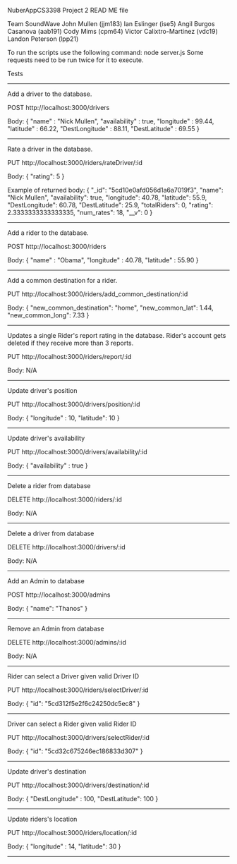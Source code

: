 NuberAppCS3398
Project 2 READ ME file

Team SoundWave
John Mullen (jjm183)
Ian Eslinger (ise5)
Angil Burgos Casanova (aab191)
Cody Mims (cpm64)
Victor Calixtro-Martinez (vdc19)
Landon Peterson (lpp21)

To run the scripts use the following command: node server.js
Some requests need to be run twice for it to execute.

Tests
*******************************************************************************
Add a driver to the database.

POST
http://localhost:3000/drivers

Body:
{
	"name" : "Nick Mullen",
    "availability" : true,
    "longitude" : 99.44,
    "latitude" : 66.22,
    "DestLongitude" : 88.11,
    "DestLatitude" : 69.55
}

*******************************************************************************
Rate a driver in the database.

PUT
http://localhost:3000/riders/rateDriver/:id

Body:
{
	"rating": 5
}

Example of returned body:
{
    "_id": "5cd10e0afd056d1a6a7019f3",
    "name": "Nick Mullen",
    "availability": true,
    "longitude": 40.78,
    "latitude": 55.9,
    "DestLongitude": 60.78,
    "DestLatitude": 25.9,
    "totalRiders": 0,
    "rating": 2.3333333333333335,
    "num_rates": 18,
    "__v": 0
}

*******************************************************************************
Add a rider to the database.

POST
http://localhost:3000/riders

Body:
{
	"name" : "Obama",
	"longitude" : 40.78,
	"latitude" : 55.90
}

*******************************************************************************
Add a common destination for a rider.

PUT
http://localhost:3000/riders/add_common_destination/:id

Body:
{
	"new_common_destination": "home",
	"new_common_lat": 1.44,
	"new_common_long": 7.33
}

*******************************************************************************
Updates a single Rider's report rating in the database. Rider's account gets
deleted if they receive more than 3 reports.

PUT
http://localhost:3000/riders/report/:id

Body:
N/A

*******************************************************************************
Update driver's position

PUT
http://localhost:3000/drivers/position/:id

Body:
{
	"longitude" : 10,
	"latitude": 10
}

*******************************************************************************
Update driver's availability

PUT
http://localhost:3000/drivers/availability/:id

Body:
{
	"availability" : true
}

*******************************************************************************
Delete a rider from database

DELETE
http://localhost:3000/riders/:id

Body:
N/A

*******************************************************************************
Delete a driver from database

DELETE
http://localhost:3000/drivers/:id

Body:
N/A

*******************************************************************************
Add an Admin to database

POST
http://localhost:3000/admins

Body:
{
	"name": "Thanos"
}

*******************************************************************************
Remove an Admin from database

DELETE
http://localhost:3000/admins/:id

Body:
N/A

*******************************************************************************
Rider can select a Driver given valid Driver ID

PUT
http://localhost:3000/riders/selectDriver/:id

Body:
{
	"id": "5cd312f5e2f6c24250dc5ec8"
}

*******************************************************************************
Driver can select a Rider given valid Rider ID

PUT
http://localhost:3000/drivers/selectRider/:id

Body:
{
	"id": "5cd32c675246ec186833d307"
}

*******************************************************************************
Update driver's destination

PUT
http://localhost:3000/drivers/destination/:id

Body:
{
	"DestLongitude" : 100,
	"DestLatitude": 100
}

*******************************************************************************
Update riders's location

PUT
http://localhost:3000/riders/location/:id

Body:
{
	"longitude" : 14,
	"latitude": 30
}

*******************************************************************************
